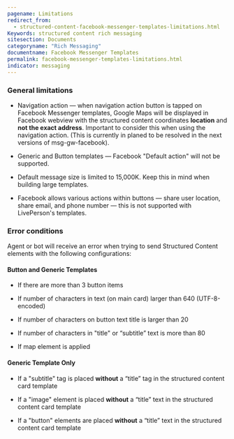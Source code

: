 ```yaml
---
pagename: Limitations
redirect_from:
  - structured-content-facebook-messenger-templates-limitations.html
Keywords: structured content rich messaging
sitesection: Documents
categoryname: "Rich Messaging"
documentname: Facebook Messenger Templates
permalink: facebook-messenger-templates-limitations.html
indicator: messaging
---
```


### General limitations

* Navigation action — when navigation action button is tapped on Facebook Messenger templates, Google Maps will be displayed in Facebook webview with the structured content coordinates **location** and **not the exact address**. Important to consider this when using the navigation action. (This is currently in planed to be resolved in the next versions of msg-gw-facebook).

* Generic and Button templates — Facebook "Default action" will not be supported.

* Default message size is limited to 15,000K. Keep this in mind when building large templates.

* Facebook allows various actions within buttons — share user location, share email, and phone number — this is not supported with LivePerson's templates.

### Error conditions

Agent or bot will receive an error when trying to send Structured Content elements with the following configurations:

#### Button and Generic Templates

  * If there are more than 3 button items

  * If number of characters in text (on main card) larger than 640 (UTF-8-encoded)

  * If number of characters on button text title is larger than 20

  * If number of characters in "title" or “subtitle” text is more than 80

  * If map element is applied

#### Generic Template Only

  * If a "subtitle" tag is placed **without** a “title” tag in the structured content card template

  * If a "image" element is placed **without** a “title” text in the structured content card template

  * If a "button" elements are placed **without** a “title” text in the structured content card template